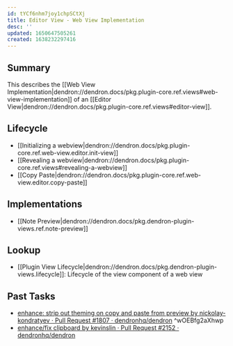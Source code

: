 ```yaml
---
id: tYCf6nhm7joy1chpSCtXj
title: Editor View - Web View Implementation
desc: ''
updated: 1650647505261
created: 1638232297416
---
```


## Summary

This describes the [[Web View Implementation|dendron://dendron.docs/pkg.plugin-core.ref.views#web-view-implementation]] of an [[Editor View|dendron://dendron.docs/pkg.plugin-core.ref.views#editor-view]].

## Lifecycle
- [[Initializing a webview|dendron://dendron.docs/pkg.plugin-core.ref.web-view.editor.init-view]]
- [[Revealing a webview|dendron://dendron.docs/pkg.plugin-core.ref.views#revealing-a-webview]]
- [[Copy Paste|dendron://dendron.docs/pkg.plugin-core.ref.web-view.editor.copy-paste]]

## Implementations
- [[Note Preview|dendron://dendron.docs/pkg.dendron-plugin-views.ref.note-preview]]

## Lookup
- [[Plugin View Lifecycle|dendron://dendron.docs/pkg.dendron-plugin-views.lifecycle]]: Lifecycle of the view component of a web view

## Past Tasks

- [enhance: strip out theming on copy and paste from preview by nickolay-kondratyev · Pull Request #1807 · dendronhq/dendron](https://github.com/dendronhq/dendron/pull/1807) ^wOEBfg2aXhwp
- [enhance/fix clipboard by kevinslin · Pull Request #2152 · dendronhq/dendron](https://github.com/dendronhq/dendron/pull/2152)
